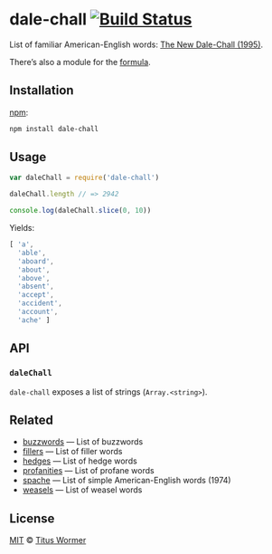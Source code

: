 # dale-chall [![Build Status][travis-badge]][travis]

List of familiar American-English words: [The New Dale-Chall (1995)][wiki].

There’s also a module for the [formula][].

## Installation

[npm][]:

```bash
npm install dale-chall
```

## Usage

```js
var daleChall = require('dale-chall')

daleChall.length // => 2942

console.log(daleChall.slice(0, 10))
```

Yields:

```js
[ 'a',
  'able',
  'aboard',
  'about',
  'above',
  'absent',
  'accept',
  'accident',
  'account',
  'ache' ]
```

## API

### `daleChall`

`dale-chall` exposes a list of strings (`Array.<string>`).

## Related

*   [buzzwords](https://github.com/words/buzzwords)
    — List of buzzwords
*   [fillers](https://github.com/words/fillers)
    — List of filler words
*   [hedges](https://github.com/words/hedges)
    — List of hedge words
*   [profanities](https://github.com/words/profanities)
    — List of profane words
*   [spache](https://github.com/words/spache)
    — List of simple American-English words (1974)
*   [weasels](https://github.com/words/weasels)
    — List of weasel words

## License

[MIT][license] © [Titus Wormer][author]

<!-- Definitions -->

[travis-badge]: https://img.shields.io/travis/words/dale-chall.svg

[travis]: https://travis-ci.org/words/dale-chall

[npm]: https://docs.npmjs.com/cli/install

[license]: license

[author]: https://wooorm.com

[wiki]: https://en.wikipedia.org/wiki/Dale–Chall_readability_formula

[formula]: https://github.com/words/dale-chall-formula
